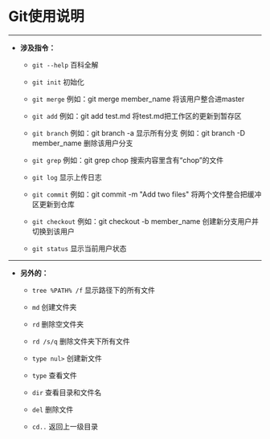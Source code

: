 # Git使用说明

---

- **涉及指令：**

    - `git --help`
        百科全解
        
    - `git init`
        初始化
    
    - `git merge`
        例如：git merge member_name
        将该用户整合进master
        
    - `git add`
        例如：git add test.md
        将test.md把工作区的更新到暂存区
        
    - `git branch`
        例如：git branch -a
        显示所有分支
        例如：git branch -D member_name
        删除该用户分支
    
    - `git grep`
        例如：git grep chop
        搜索内容里含有“chop”的文件
    
    - `git log`
        显示上传日志
    
    - `git commit`
        例如：git commit -m "Add two files"
        将两个文件整合把缓冲区更新到仓库
    
    - `git checkout`
        例如：git checkout -b member_name
        创建新分支用户并切换到该用户
    
    - `git status`
        显示当前用户状态

    
---

- **另外的：**

    - `tree %PATH% /f` 显示路径下的所有文件
        
    - `md` 创建文件夹

    - `rd` 删除空文件夹
    
    - `rd /s/q` 删除文件夹下所有文件
    
    - `type nul>` 创建新文件
    
    - `type` 查看文件

    - `dir` 查看目录和文件名
    
    - `del` 删除文件

    - `cd..` 返回上一级目录
